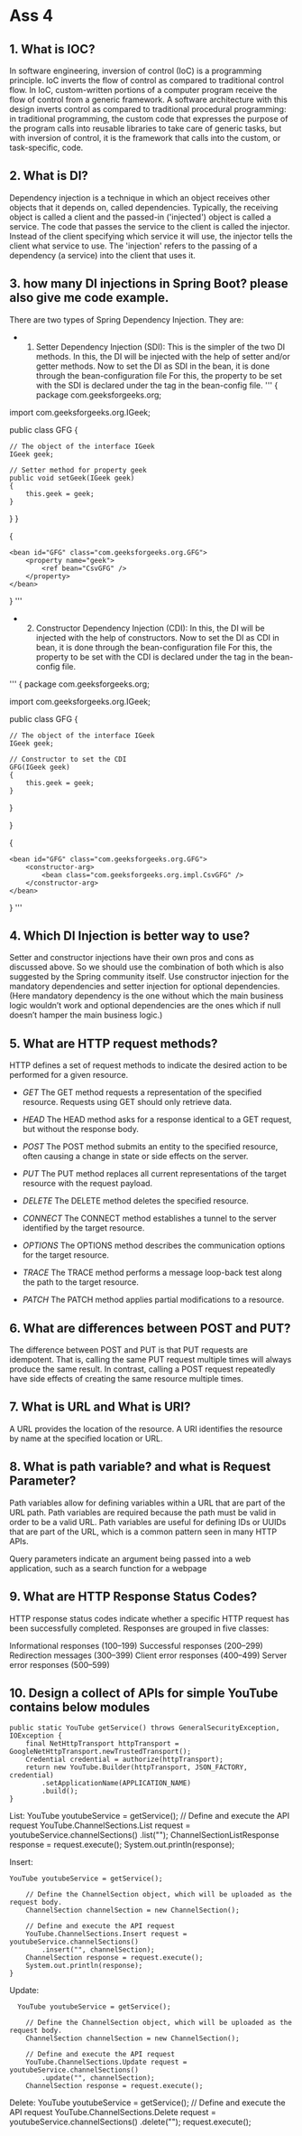 # Ass 4

## 1. What is IOC?

In software engineering, inversion of control (IoC) is a programming principle. IoC inverts the flow of control as compared to traditional control flow. In IoC, custom-written portions of a computer program receive the flow of control from a generic framework. A software architecture with this design inverts control as compared to traditional procedural programming: in traditional programming, the custom code that expresses the purpose of the program calls into reusable libraries to take care of generic tasks, but with inversion of control, it is the framework that calls into the custom, or task-specific, code.

## 2. What is DI?

Dependency injection is a technique in which an object receives other objects that it depends on, called dependencies. Typically, the receiving object is called a client and the passed-in ('injected') object is called a service. The code that passes the service to the client is called the injector. Instead of the client specifying which service it will use, the injector tells the client what service to use. The 'injection' refers to the passing of a dependency (a service) into the client that uses it.

## 3. how many DI injections in Spring Boot? please also give me code example.

There are two types of Spring Dependency Injection. They are:

- 1. Setter Dependency Injection (SDI): This is the simpler of the two DI methods. In this, the DI will be injected with the help of setter and/or getter methods. Now to set the DI as SDI in the bean, it is done through the bean-configuration file For this, the property to be set with the SDI is declared under the <property> tag in the bean-config file.
     '''
     {
     package com.geeksforgeeks.org;

import com.geeksforgeeks.org.IGeek;

public class GFG {

    // The object of the interface IGeek
    IGeek geek;

    // Setter method for property geek
    public void setGeek(IGeek geek)
    {
        this.geek = geek;
    }

}
}

{
<beans
xmlns="http://www.springframework.org/schema/beans"
xmlns:xsi="http://www.w3.org/2001/XMLSchema-instance"
xsi:schemaLocation="http://www.springframework.org/schema/beans
http://www.springframework.org/schema/beans/spring-beans-2.5.xsd">

    <bean id="GFG" class="com.geeksforgeeks.org.GFG">
    	<property name="geek">
    		<ref bean="CsvGFG" />
    	</property>
    </bean>

<bean id="CsvGFG" class="com.geeksforgeeks.org.impl.CsvGFG" />
<bean id="JsonGFG" class="com.geeksforgeeks.org.impl.JsonGFG" />
		
</beans>

}
'''

- 2. Constructor Dependency Injection (CDI): In this, the DI will be injected with the help of constructors. Now to set the DI as CDI in bean, it is done through the bean-configuration file For this, the property to be set with the CDI is declared under the <constructor-arg> tag in the bean-config file.

'''
{
package com.geeksforgeeks.org;

import com.geeksforgeeks.org.IGeek;

public class GFG {

    // The object of the interface IGeek
    IGeek geek;

    // Constructor to set the CDI
    GFG(IGeek geek)
    {
    	this.geek = geek;
    }

}

}

{
<beans
xmlns="http://www.springframework.org/schema/beans"
xmlns:xsi="http://www.w3.org/2001/XMLSchema-instance"
xsi:schemaLocation="http://www.springframework.org/schema/beans
http://www.springframework.org/schema/beans/spring-beans-2.5.xsd">

    <bean id="GFG" class="com.geeksforgeeks.org.GFG">
    	<constructor-arg>
    		<bean class="com.geeksforgeeks.org.impl.CsvGFG" />
    	</constructor-arg>
    </bean>

<bean id="CsvGFG" class="com.geeksforgeeks.org.impl.CsvGFG" />
<bean id="JsonGFG" class="com.geeksforgeeks.org.impl.JsonGFG" />
		
</beans>

}
'''

## 4. Which DI Injection is better way to use?

Setter and constructor injections have their own pros and cons as discussed above. So we should use the combination of both which is also suggested by the Spring community itself.
Use constructor injection for the mandatory dependencies and setter injection for optional dependencies. (Here mandatory dependency is the one without which the main business logic wouldn’t work and optional dependencies are the ones which if null doesn’t hamper the main business logic.)

## 5. What are HTTP request methods?

HTTP defines a set of request methods to indicate the desired action to be performed for a given resource.

- _GET_
  The GET method requests a representation of the specified resource. Requests using GET should only retrieve data.

- _HEAD_
  The HEAD method asks for a response identical to a GET request, but without the response body.

- _POST_
  The POST method submits an entity to the specified resource, often causing a change in state or side effects on the server.

- _PUT_
  The PUT method replaces all current representations of the target resource with the request payload.

- _DELETE_
  The DELETE method deletes the specified resource.

- _CONNECT_
  The CONNECT method establishes a tunnel to the server identified by the target resource.

- _OPTIONS_
  The OPTIONS method describes the communication options for the target resource.

- _TRACE_
  The TRACE method performs a message loop-back test along the path to the target resource.

- _PATCH_
  The PATCH method applies partial modifications to a resource.

## 6. What are differences between POST and PUT?

The difference between POST and PUT is that PUT requests are idempotent. That is, calling the same PUT request multiple times will always produce the same result. In contrast, calling a POST request repeatedly have side effects of creating the same resource multiple times.

## 7. What is URL and What is URI?

A URL provides the location of the resource.
A URI identifies the resource by name at the specified location or URL.

## 8. What is path variable? and what is Request Parameter?

Path variables allow for defining variables within a URL that are part of the URL path. Path variables are required because the path must be valid in order to be a valid URL. Path variables are useful for defining IDs or UUIDs that are part of the URL, which is a common pattern seen in many HTTP APIs.

Query parameters indicate an argument being passed into a web application, such as a search function for a webpage

## 9. What are HTTP Response Status Codes?

HTTP response status codes indicate whether a specific HTTP request has been successfully completed. Responses are grouped in five classes:

Informational responses (100–199)
Successful responses (200–299)
Redirection messages (300–399)
Client error responses (400–499)
Server error responses (500–599)

## 10. Design a collect of APIs for simple YouTube contains below modules

    public static YouTube getService() throws GeneralSecurityException, IOException {
        final NetHttpTransport httpTransport = GoogleNetHttpTransport.newTrustedTransport();
        Credential credential = authorize(httpTransport);
        return new YouTube.Builder(httpTransport, JSON_FACTORY, credential)
            .setApplicationName(APPLICATION_NAME)
            .build();
    }

List:
YouTube youtubeService = getService();
// Define and execute the API request
YouTube.ChannelSections.List request = youtubeService.channelSections()
.list("");
ChannelSectionListResponse response = request.execute();
System.out.println(response);

Insert:

    YouTube youtubeService = getService();

        // Define the ChannelSection object, which will be uploaded as the request body.
        ChannelSection channelSection = new ChannelSection();

        // Define and execute the API request
        YouTube.ChannelSections.Insert request = youtubeService.channelSections()
            .insert("", channelSection);
        ChannelSection response = request.execute();
        System.out.println(response);
    }

Update:

      YouTube youtubeService = getService();

        // Define the ChannelSection object, which will be uploaded as the request body.
        ChannelSection channelSection = new ChannelSection();

        // Define and execute the API request
        YouTube.ChannelSections.Update request = youtubeService.channelSections()
            .update("", channelSection);
        ChannelSection response = request.execute();

Delete:
YouTube youtubeService = getService();
// Define and execute the API request
YouTube.ChannelSections.Delete request = youtubeService.channelSections()
.delete("");
request.execute();
